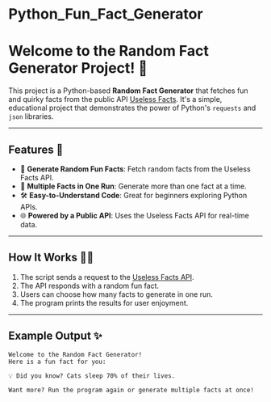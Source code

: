 # Python_Fun_Fact_Generator

# Welcome to the Random Fact Generator Project! 🎉

This project is a Python-based **Random Fact Generator** that fetches fun and quirky facts from the public API [Useless Facts](https://uselessfacts.jsph.pl/). 
It's a simple, educational project that demonstrates the power of Python's `requests` and `json` libraries.

---

## Features 🚀

- 🎲 **Generate Random Fun Facts**: Fetch random facts from the Useless Facts API.
- 🔁 **Multiple Facts in One Run**: Generate more than one fact at a time.
- 🛠️ **Easy-to-Understand Code**: Great for beginners exploring Python APIs.
- 🌐 **Powered by a Public API**: Uses the Useless Facts API for real-time data.

---

## How It Works 🧑‍💻

1. The script sends a request to the [Useless Facts API](https://uselessfacts.jsph.pl/).
2. The API responds with a random fun fact.
3. Users can choose how many facts to generate in one run.
4. The program prints the results for user enjoyment.

---

## Example Output ✨

```plaintext
Welcome to the Random Fact Generator!
Here is a fun fact for you: 

💡 Did you know? Cats sleep 70% of their lives.

Want more? Run the program again or generate multiple facts at once!
